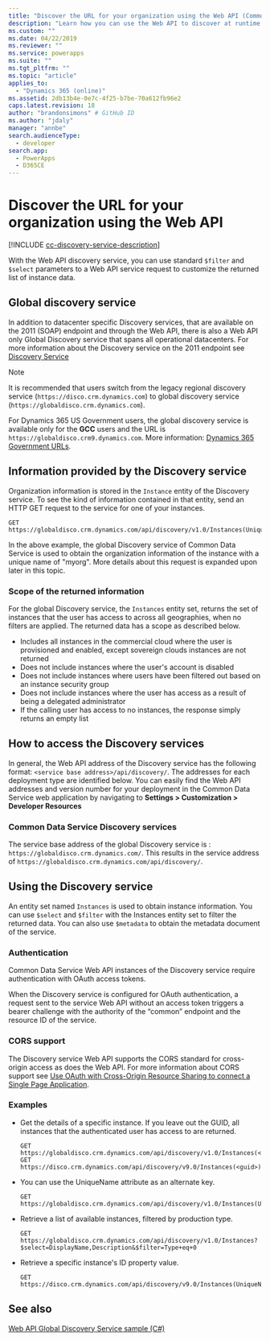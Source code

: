 ```yaml
---
title: "Discover the URL for your organization using the Web API (Common Data Service)| Microsoft Docs"
description: "Learn how you can use the Web API to discover at runtime the organizations, or instances that the logged-on user belongs to"
ms.custom: ""
ms.date: 04/22/2019
ms.reviewer: ""
ms.service: powerapps
ms.suite: ""
ms.tgt_pltfrm: ""
ms.topic: "article"
applies_to: 
  - "Dynamics 365 (online)"
ms.assetid: 2db13b4e-0e7c-4f25-b7be-70a612fb96e2
caps.latest.revision: 18
author: "brandonsimons" # GitHub ID
ms.author: "jdaly"
manager: "annbe"
search.audienceType: 
  - developer
search.app: 
  - PowerApps
  - D365CE
---
```

# Discover the URL for your organization using the Web API

[!INCLUDE [cc-discovery-service-description](../includes/cc-discovery-service-description.md)]

With the Web API discovery service, you can use standard `$filter` and `$select` parameters to a Web API service request to customize the returned list of instance data.
<!-- TODO should only talk about the global discovery service -->

## Global discovery service

In addition to datacenter specific Discovery services, that are available on the 2011 (SOAP) endpoint and through the Web API, there is also a Web API only Global Discovery service that spans all operational datacenters. For more information about the Discovery service on the 2011 endpoint see [Discovery Service](../org-service/discovery-service.md)

> [!NOTE]
> It is recommended that users switch from the legacy regional discovery service (`https://disco.crm.dynamics.com`) to global discovery service (`https://globaldisco.crm.dynamics.com`).
> 
> For Dynamics 365 US Government users, the global discovery service is available only for the **GCC** users and the URL is `https://globaldisco.crm9.dynamics.com`. More information: [Dynamics 365 Government URLs](https://docs.microsoft.com/dynamics365/customer-engagement/admin/government/microsoft-dynamics-365-government#dynamics-365-us-government-urls).

  
## Information provided by the Discovery service 
 
 Organization information is stored in the `Instance` entity of the Discovery service.  To see the kind of information contained in that entity, send an HTTP GET request to the service for one of your instances.  
  
```http  
GET https://globaldisco.crm.dynamics.com/api/discovery/v1.0/Instances(UniqueName='myorg')  
```  
  
In the above example, the global Discovery service of Common Data Service is used to obtain the organization information of the instance with a unique name of "myorg". More details about this request is expanded upon later in this topic.  

 

  
### Scope of the returned information

For the global Discovery service, the `Instances` entity set, returns the set of instances that the user has access to across all geographies, when no filters are applied.   The returned data has a scope as described below.  
  
-   Includes all instances in the commercial cloud where the user is provisioned and enabled, except sovereign clouds instances are not returned
-   Does not  include instances where the user's account is disabled
-   Does not include instances where users have been filtered out based on an instance security group
-   Does not include instances where the user has access as a result of being a delegated administrator
-   If the calling user has access to no instances, the response simply returns an empty list

## How to access the Discovery services

In general, the Web API address of the Discovery service has the following format: `<service base address>/api/discovery/`.  The addresses for  each deployment type are identified below. You can easily  find the Web API addresses and version number for your deployment in the Common Data Service web application by navigating to **Settings > Customization > Developer Resources**  
  
### Common Data Service Discovery services  

The service base address of the global Discovery service is : `https://globaldisco.crm.dynamics.com/`. This results in the service address of `https://globaldisco.crm.dynamics.com/api/discovery/`.  
  
## Using the Discovery service  

An entity set named `Instances` is used to obtain instance information. You can use `$select` and `$filter` with the Instances entity set to filter the returned data. You can also use `$metadata` to obtain the metadata document of the service.  
  
### Authentication

Common Data Service Web API instances of the Discovery service require authentication with OAuth access tokens.

When the Discovery service is configured for OAuth authentication, a request sent  to the service Web API without an access token triggers a bearer challenge with the authority of the “common” endpoint and the resource ID of the service.
### CORS support

The Discovery service Web API supports the CORS standard for cross-origin access as does the Web API.  For more information about CORS support see [Use OAuth with Cross-Origin Resource Sharing  to connect a Single Page Application](../oauth-cross-origin-resource-sharing-connect-single-page-application.md).  
  
### Examples  
  
-   Get the details of a specific instance. If you leave out the GUID, all instances that the authenticated user has access to are returned.  
  
    ```http      
    GET https://globaldisco.crm.dynamics.com/api/discovery/v1.0/Instances(<guid>)
    GET https://disco.crm.dynamics.com/api/discovery/v9.0/Instances(<guid>)  
    ```  
  
-   You can use the UniqueName attribute as an alternate key.  
  
    ```http  
    GET https://globaldisco.crm.dynamics.com/api/discovery/v1.0/Instances(UniqueName='myorg')  
    ```  
  
-   Retrieve a list of available instances, filtered by production type.  
  
    ```http  
    GET https://globaldisco.crm.dynamics.com/api/discovery/v1.0/Instances?$select=DisplayName,Description&$filter=Type+eq+0   
    ```  
  
-   Retrieve a specific instance's ID property value.  
  
    ```http  
    GET https://disco.crm.dynamics.com/api/discovery/v9.0/Instances(UniqueName='myorg')/Id/$value  
    ```

## See also

[Web API Global Discovery Service sample (C#)](samples/global-discovery-service-csharp.md)


